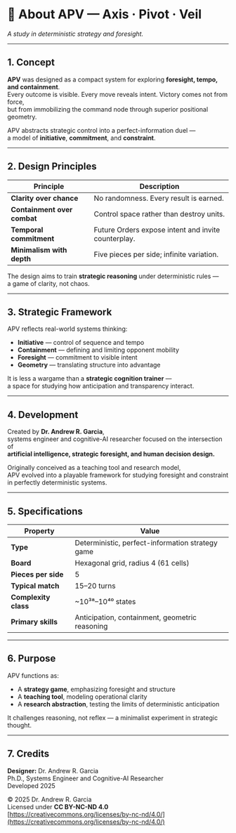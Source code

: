 # 🧭 About APV — Axis · Pivot · Veil  
*A study in deterministic strategy and foresight.*

---

## 1. Concept

**APV** was designed as a compact system for exploring **foresight, tempo, and containment**.  
Every outcome is visible. Every move reveals intent. Victory comes not from force,  
but from immobilizing the command node through superior positional geometry.

APV abstracts strategic control into a perfect-information duel —  
a model of **initiative**, **commitment**, and **constraint**.

---

## 2. Design Principles

| Principle | Description |
|------------|--------------|
| **Clarity over chance** | No randomness. Every result is earned. |
| **Containment over combat** | Control space rather than destroy units. |
| **Temporal commitment** | Future Orders expose intent and invite counterplay. |
| **Minimalism with depth** | Five pieces per side; infinite variation. |

The design aims to train **strategic reasoning** under deterministic rules —  
a game of clarity, not chaos.

---

## 3. Strategic Framework

APV reflects real-world systems thinking:

- **Initiative** — control of sequence and tempo  
- **Containment** — defining and limiting opponent mobility  
- **Foresight** — commitment to visible intent  
- **Geometry** — translating structure into advantage

It is less a wargame than a **strategic cognition trainer** —  
a space for studying how anticipation and transparency interact.

---

## 4. Development

Created by **Dr. Andrew R. Garcia**,  
systems engineer and cognitive-AI researcher focused on the intersection of  
**artificial intelligence, strategic foresight, and human decision design.**

Originally conceived as a teaching tool and research model,  
APV evolved into a playable framework for studying foresight and constraint  
in perfectly deterministic systems.

---

## 5. Specifications

| Property | Value |
|-----------|--------|
| **Type** | Deterministic, perfect-information strategy game |
| **Board** | Hexagonal grid, radius 4 (61 cells) |
| **Pieces per side** | 5 |
| **Typical match** | 15–20 turns |
| **Complexity class** | ~10³⁸–10⁴⁰ states |
| **Primary skills** | Anticipation, containment, geometric reasoning |

---

## 6. Purpose

APV functions as:

- A **strategy game**, emphasizing foresight and structure  
- A **teaching tool**, modeling operational clarity  
- A **research abstraction**, testing the limits of deterministic anticipation

It challenges reasoning, not reflex — a minimalist experiment in strategic thought.

---

## 7. Credits

**Designer:** Dr. Andrew R. Garcia  
Ph.D., Systems Engineer and Cognitive-AI Researcher  
Developed 2025  

© 2025 Dr. Andrew R. Garcia  
Licensed under **CC BY-NC-ND 4.0**  
[https://creativecommons.org/licenses/by-nc-nd/4.0/](https://creativecommons.org/licenses/by-nc-nd/4.0/)
